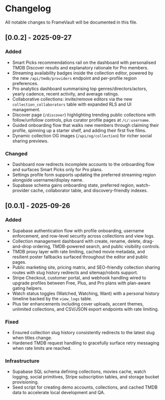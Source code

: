 # Changelog

All notable changes to FrameVault will be documented in this file.

## [0.0.2] - 2025-09-27

### Added
- Smart Picks recommendations rail on the dashboard with personalised TMDB Discover results and explanatory rationale for Pro members.
- Streaming availability badges inside the collection editor, powered by the new `/api/tmdb/providers` endpoint and per-profile region preferences.
- Pro analytics dashboard summarising top genres/directors/actors, yearly cadence, recent activity, and average ratings.
- Collaborative collections: invite/remove editors via the new `collection_collaborators` table with expanded RLS and UI management.
- Discover page (`/discover`) highlighting trending public collections with follow/unfollow controls, plus curator profile pages at `/c/:username`.
- Guided onboarding flow that walks new members through claiming their profile, spinning up a starter shelf, and adding their first five films.
- Dynamic collection OG images (`/api/og/collection`) for richer social sharing previews.

### Changed
- Dashboard now redirects incomplete accounts to the onboarding flow and surfaces Smart Picks only for Pro plans.
- Settings profile form supports updating the preferred streaming region alongside username/display name.
- Supabase schema gains onboarding state, preferred region, watch-provider cache, collaborator table, and discovery-friendly indexes.

## [0.0.1] - 2025-09-26

### Added
- Supabase authentication flow with profile onboarding, username enforcement, and row-level security across collections and view logs.
- Collection management dashboard with create, rename, delete, drag-and-drop ordering, TMDB-powered search, and public visibility controls.
- TMDB proxy layer with rate limiting, cached movie metadata, and resilient poster fallbacks surfaced throughout the editor and public pages.
- Public marketing site, pricing matrix, and SEO-friendly collection sharing routes with slug history redirects and sitemap/robots support.
- Stripe Checkout, customer portal, and webhook handling wired to upgrade profiles between Free, Plus, and Pro plans with plan-aware gating helpers.
- Watch status toggles (Watched, Watching, Want) with a personal history timeline backed by the `view_logs` table.
- Plus tier enhancements including cover uploads, accent themes, unlimited collections, and CSV/JSON export endpoints with rate limiting.

### Fixed
- Ensured collection slug history consistently redirects to the latest slug when titles change.
- Hardened TMDB request handling to gracefully surface retry messaging when rate limits are reached.

### Infrastructure
- Supabase SQL schema defining collections, movies cache, watch logging, social primitives, Stripe subscription tables, and storage bucket provisioning.
- Seed script for creating demo accounts, collections, and cached TMDB data to accelerate local development and QA.
